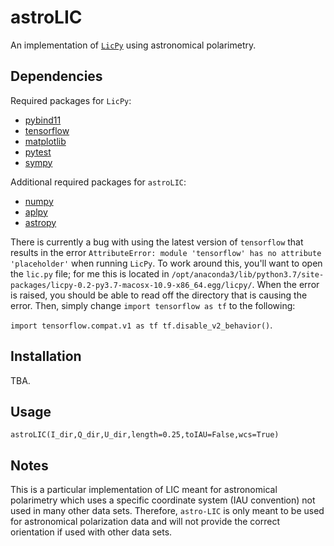 # astroLIC

An implementation of [`LicPy`](https://rufat.be/licpy/) using astronomical polarimetry.

## Dependencies

Required packages for `LicPy`:
* [pybind11](https://pypi.org/project/pybind11/)
* [tensorflow](https://www.tensorflow.org/)
* [matplotlib](https://matplotlib.org/3.1.1/index.html)
* [pytest](https://docs.pytest.org/en/stable/contents.html)
* [sympy](https://www.sympy.org/en/index.html)

Additional required packages for `astroLIC`:

* [numpy](https://numpy.org/)
* [aplpy](https://aplpy.github.io/index.html)
* [astropy](https://www.astropy.org/)

There is currently a bug with using the latest version of `tensorflow` that results in the error `AttributeError: module 'tensorflow' has no attribute 'placeholder'` when running `LicPy`. To work around this, you'll want to open the `lic.py` file; for me this is located in `/opt/anaconda3/lib/python3.7/site-packages/licpy-0.2-py3.7-macosx-10.9-x86_64.egg/licpy/`. When the error is raised, you should be able to read off the directory that is causing the error. Then, simply change `import tensorflow as tf` to the following:

`import tensorflow.compat.v1 as tf
tf.disable_v2_behavior()`.

## Installation

TBA.

## Usage

`astroLIC(I_dir,Q_dir,U_dir,length=0.25,toIAU=False,wcs=True)`

## Notes

This is a particular implementation of LIC meant for astronomical polarimetry which uses a specific coordinate system (IAU convention) not used in many other data sets. Therefore, `astro-LIC` is only meant to be used for astronomical polarization data and will not provide the correct orientation if used with other data sets.
